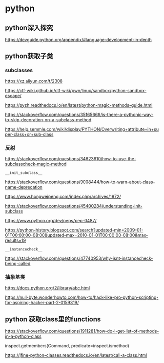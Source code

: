 # python

## python深入探究

https://devguide.python.org/appendix/#language-development-in-depth


## python获取子类

### __subclasses__

https://xz.aliyun.com/t/2308

https://ctf-wiki.github.io/ctf-wiki/pwn/linux/sandbox/python-sandbox-escape/

https://pyzh.readthedocs.io/en/latest/python-magic-methods-guide.html

https://stackoverflow.com/questions/35165669/is-there-a-pythonic-way-to-skip-decoration-on-a-subclass-method

https://help.semmle.com/wiki/display/PYTHON/Overwriting+attribute+in+super-class+or+sub-class

### 反射

https://stackoverflow.com/questions/34623610/how-to-use-the-subclasscheck-magic-method

`__init_subclass__`

https://stackoverflow.com/questions/9008444/how-to-warn-about-class-name-deprecation

https://www.hongweipeng.com/index.php/archives/1872/

https://stackoverflow.com/questions/45400284/understanding-init-subclass

https://www.python.org/dev/peps/pep-0487/

https://python-history.blogspot.com/search?updated-min=2009-01-01T00:00:00-08:00&updated-max=2010-01-01T00:00:00-08:00&max-results=19

`__instancecheck__`

https://stackoverflow.com/questions/47740953/why-isnt-instancecheck-being-called


### 抽象基类

https://docs.python.org/2/library/abc.html



https://null-byte.wonderhowto.com/how-to/hack-like-pro-python-scripting-for-aspiring-hacker-part-2-0159319/


## python 获取class里的functions

https://stackoverflow.com/questions/1911281/how-do-i-get-list-of-methods-in-a-python-class

inspect.getmembers(Command, predicate=inspect.ismethod)


https://jfine-python-classes.readthedocs.io/en/latest/call-a-class.html
